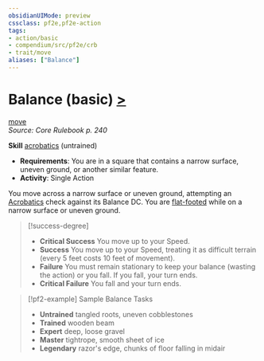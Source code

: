 ```yaml
---
obsidianUIMode: preview
cssclass: pf2e,pf2e-action
tags:
- action/basic
- compendium/src/pf2e/crb
- trait/move
aliases: ["Balance"]
---
```

# Balance (basic) [>](../core-rulebook/chapter-9-playing-the-game.md#Actions "Single Action")
[move](../traits/move.md)  
*Source: Core Rulebook p. 240*  

**Skill** [acrobatics](../../Compendium/skills.md#Acrobatics) (untrained)
- **Requirements**: You are in a square that contains a narrow surface, uneven ground, or another similar feature.
- **Activity**: Single Action

You move across a narrow surface or uneven ground, attempting an [Acrobatics](../../Compendium/skills.md#Acrobatics) check against its Balance DC. You are [flat-footed](../conditions.md#Flat-footed) while on a narrow surface or uneven ground.

> [!success-degree] 
> - **Critical Success** You move up to your Speed.
> - **Success** You move up to your Speed, treating it as difficult terrain (every 5 feet costs 10 feet of movement).
> - **Failure** You must remain stationary to keep your balance (wasting the action) or you fall. If you fall, your turn ends.
> - **Critical Failure** You fall and your turn ends.

> [!pf2-example] Sample Balance Tasks
> 
> - **Untrained** tangled roots, uneven cobblestones
> - **Trained** wooden beam
> - **Expert** deep, loose gravel
> - **Master** tightrope, smooth sheet of ice
> - **Legendary** razor's edge, chunks of floor falling in midair